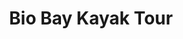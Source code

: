---
order: 22
image: "https://cdn.filestackcontent.com/4rKg9tl3QpqkSzGq9ii3/convert?cache=true&compress=true&quality=90&w=1000&fit=max"
title:   Bio Bay Kayak Tour
infose: Discover Fajardo's World Famous Bioluminescent Lagoon!
link: "https://fareharbor.com/embeds/book/kayakingpuertorico/items/3728/calendar/2025/10/?asn=fhdn&asn-ref=turisteandoenpuertorico&ref=turisteandoenpuertorico&marketplace=yes&flow=no&full-items=yes"
---